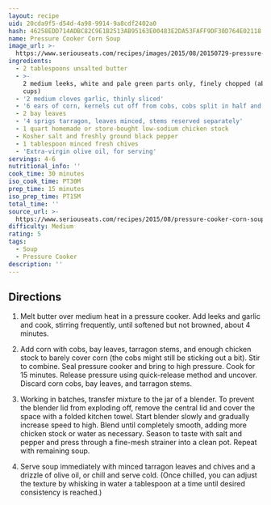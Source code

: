 ```yaml
---
layout: recipe
uid: 20cda9f5-d54d-4a98-9914-9a8cdf2402a0
hash: 46258EDD714ADBC82C9E1B2513AB95163E00483E2DA53FAFF9DF30D764E02118
name: Pressure Cooker Corn Soup
image_url: >-
  https://www.seriouseats.com/recipes/images/2015/08/20150729-pressure-cooker-corn-soup-10-200x150.jpg
ingredients:
  - 2 tablespoons unsalted butter
  - >-
    2 medium leeks, white and pale green parts only, finely chopped (about 1 1/2
    cups)
  - '2 medium cloves garlic, thinly sliced'
  - '6 ears of corn, kernels cut off from cobs, cobs split in half and reserved'
  - 2 bay leaves
  - '4 sprigs tarragon, leaves minced, stems reserved separately'
  - 1 quart homemade or store-bought low-sodium chicken stock
  - Kosher salt and freshly ground black pepper
  - 1 tablespoon minced fresh chives
  - 'Extra-virgin olive oil, for serving'
servings: 4-6
nutritional_info: ''
cook_time: 30 minutes
iso_cook_time: PT30M
prep_time: 15 minutes
iso_prep_time: PT15M
total_time: ''
source_url: >-
  https://www.seriouseats.com/recipes/2015/08/pressure-cooker-corn-soup-recipe.html
difficulty: Medium
rating: 5
tags:
  - Soup
  - Pressure Cooker
description: ''
---
```

## Directions

1. Melt butter over medium heat in a pressure cooker. Add leeks and garlic and cook, stirring frequently, until softened but not browned, about 4 minutes.

2. Add corn with cobs, bay leaves, tarragon stems, and enough chicken stock to barely cover corn (the cobs might still be sticking out a bit). Stir to combine. Seal pressure cooker and bring to high pressure. Cook for 15 minutes. Release pressure using quick-release method and uncover. Discard corn cobs, bay leaves, and tarragon stems.

3. Working in batches, transfer mixture to the jar of a blender. To prevent the blender lid from exploding off, remove the central lid and cover the space with a folded kitchen towel. Start blender slowly and gradually increase speed to high. Blend until completely smooth, adding more chicken stock or water as necessary. Season to taste with salt and pepper and press through a fine-mesh strainer into a clean pot. Repeat with remaining soup.

4. Serve soup immediately with minced tarragon leaves and chives and a drizzle of olive oil, or chill and serve cold. (Once chilled, you can adjust the texture by whisking in water a tablespoon at a time until desired consistency is reached.)
